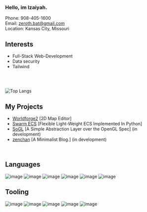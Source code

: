 ### Hello, im Izaiyah.

Phone: 908-405-1600 <br>
Email: zeroth.bat@gmail.com <br>
Location: Kansas City, Missouri <br>

## Interests

- Full-Stack Web-Development
- Data security
- Tailwind
<br>
<br>

![Top Langs](https://github-readme-stats.vercel.app/api/top-langs/?username=stozak&theme=github_dark)

## My Projects
- [Worldforge2](https://setoyuma.itch.io/worldforge2) [2D Map Editor]
- [Swarm ECS](https://github.com/stozak/Swarm) [Flexible Light-Weight ECS Implemented In Python]
- [SoGL](https://github.com/stozak/SoGL) [A Simple Abstraction Layer over the OpenGL Spec] (in development)
- [zenchan](https://github.com/stozak/zenchan) [A Minimalist Blog.] (in development)
<br>

## Languages
![image](https://github.com/user-attachments/assets/82526d14-ba4c-4c8c-9081-06c8af1a5fdb)
![image](https://github.com/user-attachments/assets/283770d4-04a4-4abc-b496-0e1bb5189417)
![image](https://github.com/user-attachments/assets/ded95799-d60d-481a-9607-90e9c8ab29d7)
![image](https://github.com/user-attachments/assets/0448de9c-ffe0-442a-860f-42cf8113cf87)
![image](https://github.com/user-attachments/assets/433ae81a-5cfc-42f0-8b32-93fc4475ab82)
![image](https://github.com/user-attachments/assets/df1ff080-1eec-454b-8026-108923746075)



## Tooling
![image](https://github.com/user-attachments/assets/35e7f0b6-4b02-4ce4-9584-b2f24c9f624c)
![image](https://github.com/user-attachments/assets/3bde7af6-dec0-448c-addb-badeb10a8b17)
![image](https://github.com/user-attachments/assets/2ada4f11-0fc3-4432-8203-09cb05d55d73)
![image](https://github.com/user-attachments/assets/a5620563-141f-4251-9126-84efc82b8e17)
![image](https://github.com/user-attachments/assets/4b7c0db7-67f4-4d6a-a839-c5dfb44313ec)
